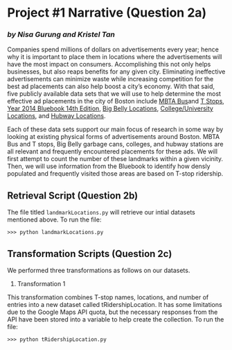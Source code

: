 # Project #1 Narrative (Question 2a)
### *by Nisa Gurung and Kristel Tan* 

Companies spend millions of dollars on advertisements every year; hence why it is important to place them in locations where the advertisements will have the most impact on consumers. Accomplishing this not only helps businesses, but also reaps benefits for any given city. Eliminating ineffective advertisements can minimize waste while increasing competition for the best ad placements can also help boost a city’s economy. With that said, five publicly available data sets that we will use to help determine the most effective ad placements in the city of Boston include [MBTA Bus](https://boston.opendatasoft.com/explore/dataset/mbta-bus-stops/)and [T Stops](http://erikdemaine.org/maps/mbta/mbta.yaml), [Year 2014 Bluebook 14th Edition](http://www.mbta.com/uploadedfiles/documents/2014%20BLUEBOOK%2014th%20Edition.pdf), [Big Belly Locations](https://data.cityofboston.gov/City-Services/Big-Belly-Locations/42qi-w8d7), [College/University Locations](https://boston.opendatasoft.com/explore/dataset/colleges-and-universities/), and [Hubway Locations](https://boston.opendatasoft.com/explore/dataset/hubway-stations-in-boston/). 

Each of these data sets support our main focus of research in some way by looking at existing physical forms of advertisements around Boston. MBTA Bus and T stops, Big Belly garbage cans, colleges, and hubway stations are all relevant and frequently encountered placements for these ads. We will first attempt to count the number of these landmarks within a given vicinity. Then, we will use information from the Bluebook to identify how densly populated and frequently visited those areas are based on T-stop ridership. 

## Retrieval Script (Question 2b)

The file titled `landmarkLocations.py` will retrieve our intial datasets mentioned above. To run the file:
```
>>> python landmarkLocations.py
```

## Transformation Scripts (Question 2c)

We performed three transformations as follows on our datasets.

1. Transformation 1

This transformation combines T-stop names, locations, and number of entries into a new dataset called tRidershipLocation. It has some limitations due to the Google Maps API quota, but the necessary responses from the API have been stored into a variable to help create the collection. To run the file:

```
>>> python tRidershipLocation.py
```

